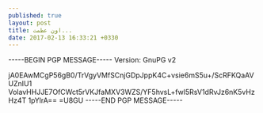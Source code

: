 ```yaml
---
published: true
layout: post
title: اون عظمت...
date: 2017-02-13 16:33:21 +0330
---
```


-----BEGIN PGP MESSAGE-----
Version: GnuPG v2

jA0EAwMCgP56gB0/TrVgyVMfSCnjGDpJppK4C+vsie6mS5u+/ScRFKQaAVUZnIU1
VolavHHJJE7OfCWct5rVKJfaMXV3WZS/YF5hvsL+fwl5RsV1dRvJz6nK5vHzHz4T
1pYlrA==
=U8GU
-----END PGP MESSAGE-----
